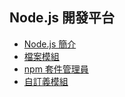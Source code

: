 ## Node.js 開發平台

* [Node.js 簡介](backend/nodejs)
* [檔案模組](backend/nodeFs)
* [npm 套件管理員](backend/nodeNpm)
* [自訂義模組](backend/nodeModule)
